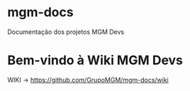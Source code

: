 # mgm-docs
Documentação dos projetos MGM Devs

# Bem-vindo à Wiki MGM Devs

WIKI -> https://github.com/GrupoMGM/mgm-docs/wiki
